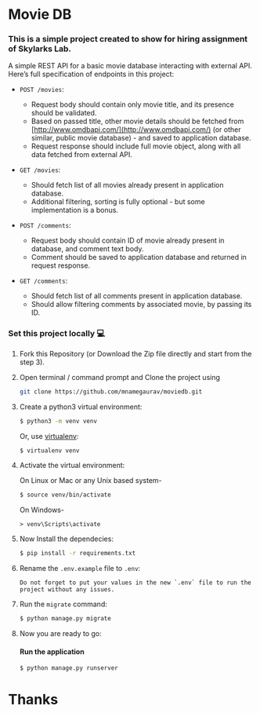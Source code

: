 # Movie DB
### This is a simple project created to show for hiring assignment of Skylarks Lab.

A simple REST API for a basic movie database interacting with external API. Here’s full specification of endpoints in this project:

- `POST /movies`:
    - Request body should contain only movie title, and its presence should be validated.
    - Based on passed title, other movie details should be fetched from [http://www.omdbapi.com/](http://www.omdbapi.com/) (or other similar, public movie database) - and saved to application database.
    - Request response should include full movie object, along with all data fetched from external API.

- `GET /movies`:
    - Should fetch list of all movies already present in application database.
    - Additional filtering, sorting is fully optional - but some implementation is a bonus.

- `POST /comments`:
    - Request body should contain ID of movie already present in database, and comment text body.
    - Comment should be saved to application database and returned in request response.

- `GET /comments`:
    - Should fetch list of all comments present in application database.
    - Should allow filtering comments by associated movie, by passing its ID.



### Set this project locally :computer:

1. Fork this Repository (or Download the Zip file directly and start from the step 3).

2. Open terminal / command prompt and Clone the project using 
    ```bash
    git clone https://github.com/mnamegaurav/moviedb.git
    ```
  
3. Create a python3 virtual environment:

    ```bash
    $ python3 -m venv venv
    ```

    Or, use [virtualenv](https://virtualenv.pypa.io/en/latest/installation.html):

    ```bash
    $ virtualenv venv
    ```

4. Activate the virtual environment:

    On Linux or Mac or any Unix based system-
    
    ```bash
    $ source venv/bin/activate
    ```
    
    On Windows-
    ```
    > venv\Scripts\activate
    ```

5. Now Install the dependecies:

    ```bash
    $ pip install -r requirements.txt
    ```

    
6. Rename the `.env.example` file to `.env`:
    ```
    Do not forget to put your values in the new `.env` file to run the project without any issues.
    ```

7. Run the `migrate` command:

    ```bash
    $ python manage.py migrate
    ```

8. Now you are ready to go:

    #### Run the application

    ```bash
    $ python manage.py runserver
    ```

# Thanks